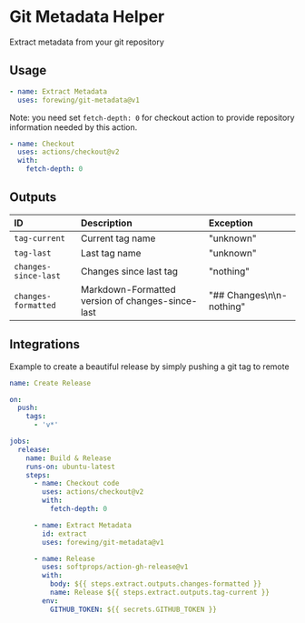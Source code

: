 # Git Metadata Helper

Extract metadata from your git repository

## Usage

```yml
- name: Extract Metadata
  uses: forewing/git-metadata@v1
```

Note: you need set `fetch-depth: 0` for checkout action to provide repository information needed by this action.

```yml
- name: Checkout
  uses: actions/checkout@v2
  with:
    fetch-depth: 0
```

## Outputs

| ID | Description | Exception |
| :- | :- | :- |
| `tag-current`         | Current tag name | "unknown" |
| `tag-last`            | Last tag name | "unknown" |
| `changes-since-last`  | Changes since last tag | "nothing" |
| `changes-formatted`   | Markdown-Formatted version of changes-since-last | "## Changes\n\n- nothing" |


## Integrations

Example to create a beautiful release by simply pushing a git tag to remote

```yml
name: Create Release

on:
  push:
    tags:
      - 'v*'

jobs:
  release:
    name: Build & Release
    runs-on: ubuntu-latest
    steps:
      - name: Checkout code
        uses: actions/checkout@v2
        with:
          fetch-depth: 0

      - name: Extract Metadata
        id: extract
        uses: forewing/git-metadata@v1

      - name: Release
        uses: softprops/action-gh-release@v1
        with:
          body: ${{ steps.extract.outputs.changes-formatted }}
          name: Release ${{ steps.extract.outputs.tag-current }}
        env:
          GITHUB_TOKEN: ${{ secrets.GITHUB_TOKEN }}
```
